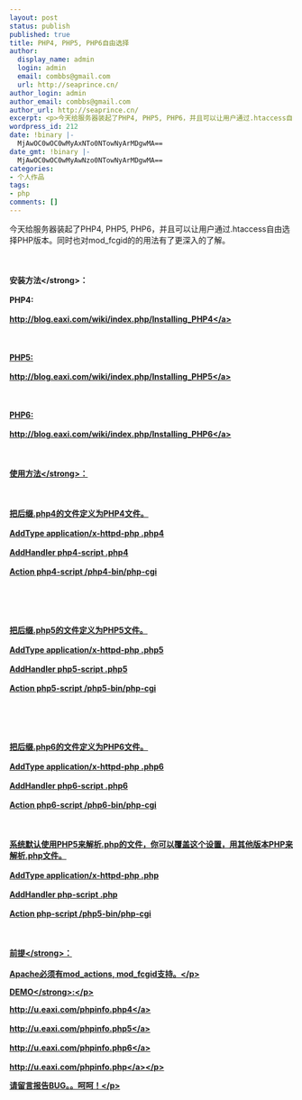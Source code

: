 ```yaml
---
layout: post
status: publish
published: true
title: PHP4, PHP5, PHP6自由选择
author:
  display_name: admin
  login: admin
  email: combbs@gmail.com
  url: http://seaprince.cn/
author_login: admin
author_email: combbs@gmail.com
author_url: http://seaprince.cn/
excerpt: <p>今天给服务器装起了PHP4, PHP5, PHP6，并且可以让用户通过.htaccess自由选择PHP版本。同时也对mod_fcgid的的用法有了更深入的了解。</p>
wordpress_id: 212
date: !binary |-
  MjAwOC0wOC0wMyAxNTo0NTowNyArMDgwMA==
date_gmt: !binary |-
  MjAwOC0wOC0wMyAwNzo0NTowNyArMDgwMA==
categories:
- 个人作品
tags:
- php
comments: []
---
```

<p>今天给服务器装起了PHP4, PHP5, PHP6，并且可以让用户通过.htaccess自由选择PHP版本。同时也对mod_fcgid的的用法有了更深入的了解。<br &#47;><br />
<br &#47;><br />
<strong>安装方法<&#47;strong>：<br &#47;><br />
PHP4: <br &#47;><br />
<a href="http:&#47;&#47;blog.eaxi.com&#47;wiki&#47;index.php&#47;Installing_PHP4">http:&#47;&#47;blog.eaxi.com&#47;wiki&#47;index.php&#47;Installing_PHP4<&#47;a><br &#47;><br />
<br &#47;><br />
PHP5:<br &#47;><br />
<a href="http:&#47;&#47;blog.eaxi.com&#47;wiki&#47;index.php&#47;Installing_PHP4">http:&#47;&#47;blog.eaxi.com&#47;wiki&#47;index.php&#47;Installing_PHP5<&#47;a><br &#47;><br />
<br &#47;><br />
PHP6:<br &#47;><br />
<a href="http:&#47;&#47;blog.eaxi.com&#47;wiki&#47;index.php&#47;Installing_PHP4">http:&#47;&#47;blog.eaxi.com&#47;wiki&#47;index.php&#47;Installing_PHP6<&#47;a><br &#47;><br />
<br &#47;><br />
<strong>使用方法<&#47;strong>：<br &#47;><br />
<br &#47;><br />
把后缀.php4的文件定义为PHP4文件。<br &#47;><br />
AddType application&#47;x-httpd-php .php4<br &#47;><br />
AddHandler php4-script .php4<br &#47;><br />
Action php4-script &#47;php4-bin&#47;php-cgi<br &#47;><br />
<br &#47;><br />
<br &#47;><br />
把后缀.php5的文件定义为PHP5文件。<br &#47;><br />
AddType application&#47;x-httpd-php .php5<br &#47;><br />
AddHandler php5-script .php5<br &#47;><br />
Action php5-script &#47;php5-bin&#47;php-cgi<br &#47;><br />
<br &#47;><br />
<br &#47;><br />
把后缀.php6的文件定义为PHP6文件。<br &#47;><br />
AddType application&#47;x-httpd-php .php6<br &#47;><br />
AddHandler php6-script .php6<br &#47;><br />
Action php6-script &#47;php6-bin&#47;php-cgi<br &#47;><br />
<br &#47;><br />
系统默认使用PHP5来解析.php的文件，你可以覆盖这个设置，用其他版本PHP来解析.php文件。<br &#47;><br />
AddType application&#47;x-httpd-php .php<br &#47;><br />
AddHandler php-script .php<br &#47;><br />
Action php-script &#47;php5-bin&#47;php-cgi<br &#47;><br />
<br &#47;><br />
<strong>前提<&#47;strong>：<br &#47;><br />
Apache必须有mod_actions, mod_fcgid支持。<&#47;p></p>
<p><strong>DEMO<&#47;strong>:<&#47;p></p>
<p><a href="http:&#47;&#47;u.eaxi.com&#47;phpinfo.php4">http:&#47;&#47;u.eaxi.com&#47;phpinfo.php4<&#47;a><br &#47;><br />
<a href="http:&#47;&#47;u.eaxi.com&#47;phpinfo.php5">http:&#47;&#47;u.eaxi.com&#47;phpinfo.php5<&#47;a><br &#47;><br />
<a href="http:&#47;&#47;u.eaxi.com&#47;phpinfo.php6">http:&#47;&#47;u.eaxi.com&#47;phpinfo.php6<&#47;a><br &#47;><br />
<a href="http:&#47;&#47;u.eaxi.com&#47;phpinfo.php">http:&#47;&#47;u.eaxi.com&#47;phpinfo.php<&#47;a><&#47;p></p>
<p>请留言报告BUG。。呵呵！<&#47;p></p>
